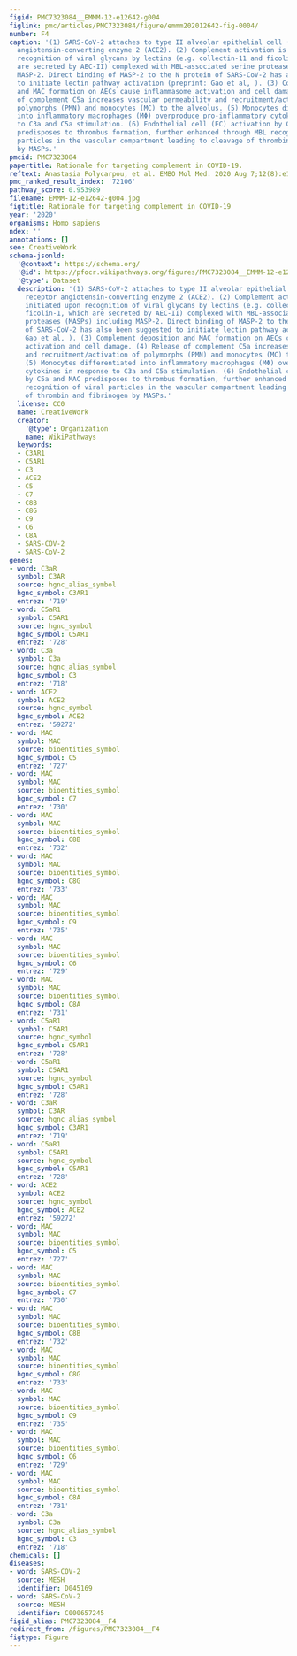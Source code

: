 ```yaml
---
figid: PMC7323084__EMMM-12-e12642-g004
figlink: pmc/articles/PMC7323084/figure/emmm202012642-fig-0004/
number: F4
caption: '(1) SARS‐CoV‐2 attaches to type II alveolar epithelial cell (AEC‐II) receptor
  angiotensin‐converting enzyme 2 (ACE2). (2) Complement activation is initiated upon
  recognition of viral glycans by lectins (e.g. collectin‐11 and ficolin‐1, which
  are secreted by AEC‐II) complexed with MBL‐associated serine proteases (MASPs) including
  MASP‐2. Direct binding of MASP‐2 to the N protein of SARS‐CoV‐2 has also been suggested
  to initiate lectin pathway activation (preprint: Gao et al, ). (3) Complement deposition
  and MAC formation on AECs cause inflammasome activation and cell damage. (4) Release
  of complement C5a increases vascular permeability and recruitment/activation of
  polymorphs (PMN) and monocytes (MC) to the alveolus. (5) Monocytes differentiated
  into inflammatory macrophages (MΦ) overproduce pro‐inflammatory cytokines in response
  to C3a and C5a stimulation. (6) Endothelial cell (EC) activation by C5a and MAC
  predisposes to thrombus formation, further enhanced through MBL recognition of viral
  particles in the vascular compartment leading to cleavage of thrombin and fibrinogen
  by MASPs.'
pmcid: PMC7323084
papertitle: Rationale for targeting complement in COVID‐19.
reftext: Anastasia Polycarpou, et al. EMBO Mol Med. 2020 Aug 7;12(8):e12642.
pmc_ranked_result_index: '72106'
pathway_score: 0.953989
filename: EMMM-12-e12642-g004.jpg
figtitle: Rationale for targeting complement in COVID‐19
year: '2020'
organisms: Homo sapiens
ndex: ''
annotations: []
seo: CreativeWork
schema-jsonld:
  '@context': https://schema.org/
  '@id': https://pfocr.wikipathways.org/figures/PMC7323084__EMMM-12-e12642-g004.html
  '@type': Dataset
  description: '(1) SARS‐CoV‐2 attaches to type II alveolar epithelial cell (AEC‐II)
    receptor angiotensin‐converting enzyme 2 (ACE2). (2) Complement activation is
    initiated upon recognition of viral glycans by lectins (e.g. collectin‐11 and
    ficolin‐1, which are secreted by AEC‐II) complexed with MBL‐associated serine
    proteases (MASPs) including MASP‐2. Direct binding of MASP‐2 to the N protein
    of SARS‐CoV‐2 has also been suggested to initiate lectin pathway activation (preprint:
    Gao et al, ). (3) Complement deposition and MAC formation on AECs cause inflammasome
    activation and cell damage. (4) Release of complement C5a increases vascular permeability
    and recruitment/activation of polymorphs (PMN) and monocytes (MC) to the alveolus.
    (5) Monocytes differentiated into inflammatory macrophages (MΦ) overproduce pro‐inflammatory
    cytokines in response to C3a and C5a stimulation. (6) Endothelial cell (EC) activation
    by C5a and MAC predisposes to thrombus formation, further enhanced through MBL
    recognition of viral particles in the vascular compartment leading to cleavage
    of thrombin and fibrinogen by MASPs.'
  license: CC0
  name: CreativeWork
  creator:
    '@type': Organization
    name: WikiPathways
  keywords:
  - C3AR1
  - C5AR1
  - C3
  - ACE2
  - C5
  - C7
  - C8B
  - C8G
  - C9
  - C6
  - C8A
  - SARS-COV-2
  - SARS-CoV-2
genes:
- word: C3aR
  symbol: C3AR
  source: hgnc_alias_symbol
  hgnc_symbol: C3AR1
  entrez: '719'
- word: C5aR1
  symbol: C5AR1
  source: hgnc_symbol
  hgnc_symbol: C5AR1
  entrez: '728'
- word: СЗа
  symbol: C3a
  source: hgnc_alias_symbol
  hgnc_symbol: C3
  entrez: '718'
- word: ACE2
  symbol: ACE2
  source: hgnc_symbol
  hgnc_symbol: ACE2
  entrez: '59272'
- word: МАС
  symbol: MAC
  source: bioentities_symbol
  hgnc_symbol: C5
  entrez: '727'
- word: МАС
  symbol: MAC
  source: bioentities_symbol
  hgnc_symbol: C7
  entrez: '730'
- word: МАС
  symbol: MAC
  source: bioentities_symbol
  hgnc_symbol: C8B
  entrez: '732'
- word: МАС
  symbol: MAC
  source: bioentities_symbol
  hgnc_symbol: C8G
  entrez: '733'
- word: МАС
  symbol: MAC
  source: bioentities_symbol
  hgnc_symbol: C9
  entrez: '735'
- word: МАС
  symbol: MAC
  source: bioentities_symbol
  hgnc_symbol: C6
  entrez: '729'
- word: МАС
  symbol: MAC
  source: bioentities_symbol
  hgnc_symbol: C8A
  entrez: '731'
- word: C5aR1
  symbol: C5AR1
  source: hgnc_symbol
  hgnc_symbol: C5AR1
  entrez: '728'
- word: C5aR1
  symbol: C5AR1
  source: hgnc_symbol
  hgnc_symbol: C5AR1
  entrez: '728'
- word: C3aR
  symbol: C3AR
  source: hgnc_alias_symbol
  hgnc_symbol: C3AR1
  entrez: '719'
- word: C5aR1
  symbol: C5AR1
  source: hgnc_symbol
  hgnc_symbol: C5AR1
  entrez: '728'
- word: ACE2
  symbol: ACE2
  source: hgnc_symbol
  hgnc_symbol: ACE2
  entrez: '59272'
- word: МАС
  symbol: MAC
  source: bioentities_symbol
  hgnc_symbol: C5
  entrez: '727'
- word: МАС
  symbol: MAC
  source: bioentities_symbol
  hgnc_symbol: C7
  entrez: '730'
- word: МАС
  symbol: MAC
  source: bioentities_symbol
  hgnc_symbol: C8B
  entrez: '732'
- word: МАС
  symbol: MAC
  source: bioentities_symbol
  hgnc_symbol: C8G
  entrez: '733'
- word: МАС
  symbol: MAC
  source: bioentities_symbol
  hgnc_symbol: C9
  entrez: '735'
- word: МАС
  symbol: MAC
  source: bioentities_symbol
  hgnc_symbol: C6
  entrez: '729'
- word: МАС
  symbol: MAC
  source: bioentities_symbol
  hgnc_symbol: C8A
  entrez: '731'
- word: C3a
  symbol: C3a
  source: hgnc_alias_symbol
  hgnc_symbol: C3
  entrez: '718'
chemicals: []
diseases:
- word: SARS-COV-2
  source: MESH
  identifier: D045169
- word: SARS-CoV-2
  source: MESH
  identifier: C000657245
figid_alias: PMC7323084__F4
redirect_from: /figures/PMC7323084__F4
figtype: Figure
---
```

